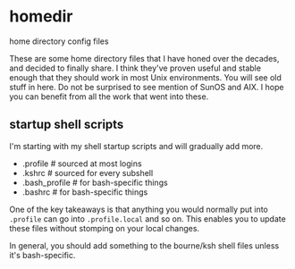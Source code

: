 # homedir
home directory config files

These are some home directory files that I have honed over the decades, and decided to finally share.
I think they've proven useful and stable enough that they should work in most Unix environments.
You will see old stuff in here.  Do not be surprised to see mention of SunOS and AIX.
I hope you can benefit from all the work that went into these.

## startup shell scripts
I'm starting with my shell startup scripts and will gradually add more.

* .profile # sourced at most logins
* .kshrc # sourced for every subshell
* .bash_profile # for bash-specific things
* .bashrc # for bash-specific things

One of the key takeaways is that anything you would normally put into `.profile` can go into `.profile.local` and so on.
This enables you to update these files without stomping on your local changes.

In general, you should add something to the bourne/ksh shell files unless it's bash-specific.
